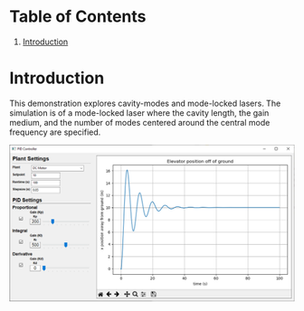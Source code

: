 # Table of Contents
1. [Introduction](#introduction)

# Introduction

This demonstration explores cavity-modes and mode-locked lasers. The
simulation is of a mode-locked laser where the cavity length, the gain
medium, and the number of modes centered around the central mode
frequency are specified.

<p align="center">
<img src="media/gui.png"/>
</p>
